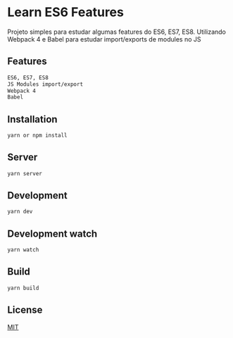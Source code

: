 # Learn ES6 Features

Projeto simples para estudar algumas features do ES6, ES7, ES8. 
Utilizando Webpack 4 e Babel para estudar import/exports de modules no JS

## Features

```bash
ES6, ES7, ES8
JS Modules import/export
Webpack 4
Babel
```

## Installation

```bash
yarn or npm install
```

## Server

```bash
yarn server
```

## Development

```bash
yarn dev
```

## Development watch

```bash
yarn watch
```

## Build

```bash
yarn build
```

## License
[MIT](https://choosealicense.com/licenses/mit/)
